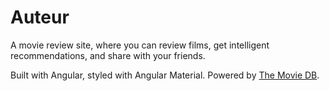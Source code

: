 # Auteur
A movie review site, where you can review films, get intelligent recommendations, and share with your friends.

Built with Angular, styled with Angular Material.
Powered by [The Movie DB](https://www.themoviedb.org/).
